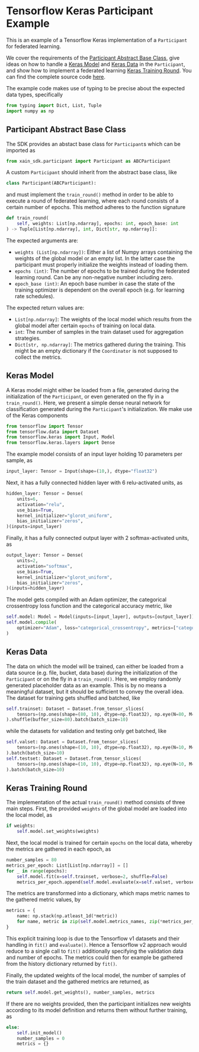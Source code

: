 # Tensorflow Keras Participant Example

This is an example of a Tensorflow Keras implementation of a `Participant` for federated learning.

We cover the requirements of the [Participant Abstract Base Class](#participant-abstract-base-class), give ideas on how to handle a [Keras Model](#keras-model) and [Keras Data](#keras-data) in the `Participant`, and show how to implement a federated learning [Keras Training Round](#keras-training-round). You can find the complete source code [here](https://github.com/xainag/xain-sdk/blob/master/examples/tensorflow_keras/example.py).

The example code makes use of typing to be precise about the expected data types, specifically

```python
from typing import Dict, List, Tuple
import numpy as np
```


## Participant Abstract Base Class

The SDK provides an abstact base class for `Participant`s which can be imported as

```python
from xain_sdk.participant import Participant as ABCParticipant
```

A custom `Participant` should inherit from the abstract base class, like

```python
class Participant(ABCParticipant):
```

and must implement the `train_round()` method in order to be able to execute a round of federated learning, where each round consists of a certain number of epochs. This method adheres to the function signature

```python
def train_round(
    self, weights: List[np.ndarray], epochs: int, epoch_base: int
) -> Tuple[List[np.ndarray], int, Dict[str, np.ndarray]]:
```

The expected arguments are:

- `weights (List[np.ndarray])`: Either a list of Numpy arrays containing the weights of the global model or an empty list. In the latter case the participant must properly initialize the weights instead of loading them.
- `epochs (int)`: The number of epochs to be trained during the federated learning round. Can be any non-negative number including zero.
- `epoch_base (int)`: An epoch base number in case the state of the training optimizer is dependent on the overall epoch (e.g. for learning rate schedules).

The expected return values are:
- `List[np.ndarray]`: The weights of the local model which results from the global model after certain `epochs` of training on local data.
- `int`: The number of samples in the train dataset used for aggregation strategies.
- `Dict[str, np.ndarray]`: The metrics gathered during the training. This might be an empty dictionary if the `Coordinator` is not supposed to collect the metrics.


## Keras Model

A Keras model might either be loaded from a file, generated during the initialization of the `Participant`, or even generated on the fly in a `train_round()`. Here, we present a simple dense neural network for classification generated during the `Participant`'s initialization. We make use of the Keras components

```python
from tensorflow import Tensor
from tensorflow.data import Dataset
from tensorflow.keras import Input, Model
from tensorflow.keras.layers import Dense
```

The example model consists of an input layer holding 10 parameters per sample, as

```python
input_layer: Tensor = Input(shape=(10,), dtype="float32")
```

Next, it has a fully connected hidden layer with 6 relu-activated units, as

```python
hidden_layer: Tensor = Dense(
    units=6,
    activation="relu",
    use_bias=True,
    kernel_initializer="glorot_uniform",
    bias_initializer="zeros",
)(inputs=input_layer)
```

Finally, it has a fully connected output layer with 2 softmax-activated units, as

```python
output_layer: Tensor = Dense(
    units=2,
    activation="softmax",
    use_bias=True,
    kernel_initializer="glorot_uniform",
    bias_initializer="zeros",
)(inputs=hidden_layer)
```

The model gets compiled with an Adam optimizer, the categorical crossentropy loss function and the categorical accuracy metric, like

```python
self.model: Model = Model(inputs=[input_layer], outputs=[output_layer])
self.model.compile(
    optimizer="Adam", loss="categorical_crossentropy", metrics=["categorical_accuracy"]
)
```


## Keras Data

The data on which the model will be trained, can either be loaded from a data source (e.g. file, bucket, data base) during the initialization of the `Participant` or on the fly in a `train_round()`. Here, we employ randomly generated placeholder data as an example. This is by no means a meaningful dataset, but it should be sufficient to convey the overall idea. The dataset for training gets shuffled and batched, like

```python
self.trainset: Dataset = Dataset.from_tensor_slices(
    tensors=(np.ones(shape=(80, 10), dtype=np.float32), np.eye(N=80, M=10, dtype=np.float32))
).shuffle(buffer_size=80).batch(batch_size=10)
```

while the datasets for validation and testing only get batched, like

```python
self.valset: Dataset = Dataset.from_tensor_slices(
    tensors=(np.ones(shape=(10, 10), dtype=np.float32), np.eye(N=10, M=10, dtype=np.float32))
).batch(batch_size=10)
self.testset: Dataset = Dataset.from_tensor_slices(
    tensors=(np.ones(shape=(10, 10), dtype=np.float32), np.eye(N=10, M=10, dtype=np.float32))
).batch(batch_size=10)
```


## Keras Training Round

The implementation of the actual `train_round()` method consists of three main steps. First, the provided `weights` of the global model are loaded into the local model, as

```python
if weights:
    self.model.set_weights(weights)
```

Next, the local model is trained for certain `epochs` on the local data, whereby the metrics are gathered in each epoch, as

```python
number_samples = 80
metrics_per_epoch: List[List[np.ndarray]] = []
for _ in range(epochs):
    self.model.fit(x=self.trainset, verbose=2, shuffle=False)
    metrics_per_epoch.append(self.model.evaluate(x=self.valset, verbose=0))
```

The metrics are transformed into a dictionary, which maps metric names to the gathered metric values, by

```python
metrics = {
    name: np.stack(np.atleast_1d(*metric))
    for name, metric in zip(self.model.metrics_names, zip(*metrics_per_epoch))
}
```

This explicit training loop is due to the Tensorflow v1 datasets and their handling in `fit()` and `evaluate()`. Hence a Tensorflow v2 approach would reduce to a single call to `fit()` additionally specifying the validation data and number of epochs. The metrics could then for example be gathered from the history dictionary returned by `fit()`.

Finally, the updated weights of the local model, the number of samples of the train dataset and the gathered metrics are returned, as

```python
return self.model.get_weights(), number_samples, metrics
```

If there are no weights provided, then the participant initializes new weights according to its model definition and returns them without further training, as

```python
else:
    self.init_model()
    number_samples = 0
    metrics = {}
```
